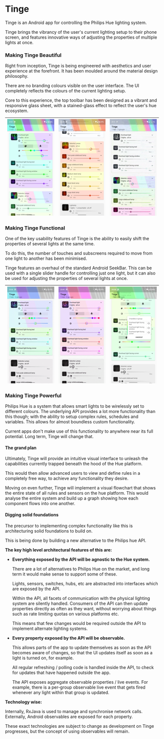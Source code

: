 # Tinge
Tinge is an Android app for controlling the Philips Hue lighting system.

Tinge brings the vibrancy of the user's current lighting setup to their
phone screen, and features innovative ways of adjusting the properties
of multiple lights at once.


### Making Tinge Beautiful

Right from inception, Tinge is being engineered with aesthetics and user
experience at the forefront. It has been moulded around the material
design philosophy. 

There are no branding colours visible on the user interface. The UI
completely reflects the colours of the current lighting setup.

Core to this experience, the top toolbar has been designed as a vibrant
and responsive glass sheet, with a stained-glass effect to reflect the
user's hue ecosystem.

![](/documentation/assets/glass_toolbar_1.png)|![](/documentation/assets/glass_toolbar_2.png)|![](/documentation/assets/glass_toolbar_animation.gif)
| ------------- | ------------- | ------------- |


### Making Tinge Functional

One of the key usability features of Tinge is the ability to easily
shift the properties of several lights at the same time. 

To do this, the number of touches and subscreens required to move from
one light to another has been minimised.

Tinge features an overhaul of the standard Android SeekBar. This can be
used with a single slider handle for controlling just one light, but it
can also be used for adjusting the properties of several lights at once.

![](/documentation/assets/slider_moving_animation.gif)|![](/documentation/assets/slider_grouping_animation.gif)|![](/documentation/assets/slider_group_popup.png)
| ------------- | ------------- | ------------- |


### Making Tinge Powerful

Philips Hue is a system that allows smart lights to be wirelessly set to
different colours. The underlying API provides a lot more functionality
than this though; with the ability to setup complex rules, schedules and
variables. This allows for almost boundless custom functionality.

Current apps don't make use of this functionality to anywhere near its
full potential. Long term, Tinge will change that.

#### The grand plan

Ultimately, Tinge will provide an intuitive visual interface to unleash
the capabilities currently trapped beneath the hood of the Hue platform.

This would then allow advanced users to view and define rules in a
completely free way, to achieve any functionality they desire.

Moving on even further, Tinge will implement a visual flowchart that
shows the entire state of all rules and sensors on the hue platform.
This would analyse the entire system and build up a graph showing how
each component flows into one another.


#### Digging solid foundations

The precursor to implementing complex functionality like this is
architecturing solid foundations to build on.

This is being done by building a new alternative to the Philips hue API.

**The key high level architectural features of this are:**

* **Everything exposed by the API will be agnostic to the Hue system.**
  
  There are a lot of alternatives to Philips Hue on the market, and long
  term it would make sense to support some of these.
  
  Lights, sensors, switches, hubs, etc are abstracted into interfaces
  which are exposed by the API.
  
  Within the API, all facets of communication with the physical lighting
  system are silently handled. Consumers of the API can then update
  properties directly as often as they want, without worrying about
  things such as rate limiting quotas on various platforms etc.
  
  This means that few changes would be required outside the API to
  implement alternate lighting systems.
  
* **Every property exposed by the API will be observable.**

  This allows parts of the app to update themselves as soon as the API
  becomes aware of changes, so that the UI updates itself as soon as a
  light is turned on, for example.
  
  All regular refreshing / polling code is handled inside the API, to
  check for updates that have happened outside the app.
  
  The API exposes aggregate observable properties / live events. For
  example, there is a per-group observable live event that gets fired
  whenever any light within that group is updated.
  
**Technology wise:**
  
Internally, RxJava is used to manage and synchronise network calls.
Externally, Android observables are exposed for each property.

These exact technologies are subject to change as development on Tinge
progresses, but the concept of using observables will remain.

